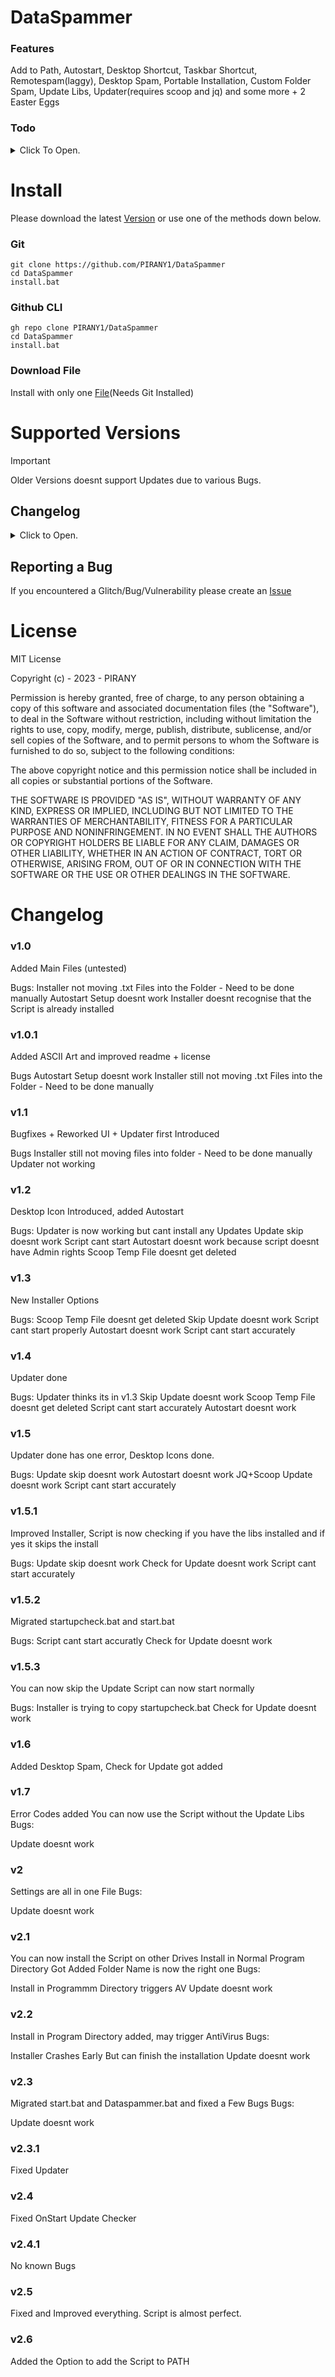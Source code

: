 # DataSpammer
### Features
Add to Path, Autostart, Desktop Shortcut, Taskbar Shortcut, Remotespam(laggy), Desktop Spam, Portable Installation, Custom Folder Spam, Update Libs, Updater(requires scoop and jq) and some more + 2 Easter Eggs

### Todo
<details>
    <summary>Click To Open.</summary>
    Create Custom Batch for USB Stick,
    Fix Remotespam via scp/ftp/ssh,
    Improve Language,
    Add Comments,
    Remove Weird Call Signs,
</details>

# Install
Please download the latest [Version](https://github.com/PIRANY1/DataSpammer/releases/latest) or use one of the methods down below.
### Git
```
git clone https://github.com/PIRANY1/DataSpammer
cd DataSpammer
install.bat
```
### Github CLI
```
gh repo clone PIRANY1/DataSpammer
cd DataSpammer
install.bat
```
### Download File
Install with only one [File](https://gist.github.com/PIRANY1/8344f981f20a8e430f8a74c5fa80c390/archive/97f89d1649c772d1c556310cd53a14e68a7801b4.zip)(Needs Git Installed)

# Supported Versions
> [!IMPORTANT]
> Older Versions doesnt support Updates due to various Bugs.

## Changelog
<details>
    <summary>Click to Open.</summary>
    |Version | Supported          |Link to Changelog                |
    |------- | ------------------ |----------------------- |
    |v1.0  |❌|[Changelog Here](https://github.com/PIRANY1/DataSpammer#v10)
    |v1.0.1|❌|[Changelog Here](https://github.com/PIRANY1/DataSpammer#v101)
    |v1.1|❌|[Changelog Here](https://github.com/PIRANY1/DataSpammer#v11)
    |v1.2|❌|[Changelog Here](https://github.com/PIRANY1/DataSpammer#v12)
    |v1.3|❌|[Changelog Here](https://github.com/PIRANY1/DataSpammer#v13)
    |v1.4|❌|[Changelog Here](https://github.com/PIRANY1/DataSpammer#v14)
    |v1.5|❌|[Changelog Here](https://github.com/PIRANY1/DataSpammer#v15)
    |v1.5.1|❌|[Changelog Here](https://github.com/PIRANY1/DataSpammer#v151)
    |v1.5.2|❌|[Changelog Here](https://github.com/PIRANY1/DataSpammer#v152)
    |v1.5.3|❌|[Changelog Here](https://github.com/PIRANY1/DataSpammer#v153)
    |v1.6|❌|[Changelog Here](https://github.com/PIRANY1/DataSpammer#v16)
    |v1.7|❌|[Changelog Here](https://github.com/PIRANY1/DataSpammer#v17)
    |v2|❌|[Changelog Here](https://github.com/PIRANY1/DataSpammer#v2)
    |v2.1|❌|[Changelog Here](https://github.com/PIRANY1/DataSpammer#v21)
    |v2.2|❌|[Changelog Here](https://github.com/PIRANY1/DataSpammer#v22)
    |v2.3|❌|[Changelog Here](https://github.com/PIRANY1/DataSpammer#v23)
    |v2.3.1|❌|[Changelog Here](https://github.com/PIRANY1/DataSpammer#v231)
    |v2.4|❌|[Changelog Here](https://github.com/PIRANY1/DataSpammer#v24)
    |v2.4.1|✅|[Changelog Here](https://github.com/PIRANY1/DataSpammer#v241)
    |v2.5|✅|[Changelog Here](https://github.com/PIRANY1/DataSpammer#v25)
    |v2.6|✅|[Changelog Here](https://github.com/PIRANY1/DataSpammer#v26)|
</details>

## Reporting a Bug
If you encountered a Glitch/Bug/Vulnerability please create an [Issue](https://github.com/PIRANY1/DataSpammer/issues)

# License
MIT License

Copyright (c) - 2023 - PIRANY

Permission is hereby granted, free of charge, to any person obtaining a copy
of this software and associated documentation files (the "Software"), to deal
in the Software without restriction, including without limitation the rights
to use, copy, modify, merge, publish, distribute, sublicense, and/or sell
copies of the Software, and to permit persons to whom the Software is
furnished to do so, subject to the following conditions:

The above copyright notice and this permission notice shall be included in all
copies or substantial portions of the Software.

THE SOFTWARE IS PROVIDED "AS IS", WITHOUT WARRANTY OF ANY KIND, EXPRESS OR
IMPLIED, INCLUDING BUT NOT LIMITED TO THE WARRANTIES OF MERCHANTABILITY,
FITNESS FOR A PARTICULAR PURPOSE AND NONINFRINGEMENT. IN NO EVENT SHALL THE
AUTHORS OR COPYRIGHT HOLDERS BE LIABLE FOR ANY CLAIM, DAMAGES OR OTHER
LIABILITY, WHETHER IN AN ACTION OF CONTRACT, TORT OR OTHERWISE, ARISING FROM,
OUT OF OR IN CONNECTION WITH THE SOFTWARE OR THE USE OR OTHER DEALINGS IN THE
SOFTWARE.

# Changelog
### v1.0
Added Main Files (untested)

Bugs:
Installer not moving .txt Files into the Folder - Need to be done manually
Autostart Setup doesnt work
Installer doesnt recognise that the Script is already installed

### v1.0.1
Added ASCII Art and improved readme + license

Bugs
Autostart Setup doesnt work
Installer still not moving .txt Files into the Folder - Need to be done manually

### v1.1
Bugfixes + Reworked UI + Updater first Introduced

Bugs
Installer still not moving files into folder - Need to be done manually
Updater not working

### v1.2
Desktop Icon Introduced, added Autostart 

Bugs:
Updater is now working but cant install any Updates
Update skip doesnt work
Script cant start
Autostart doesnt work because script doesnt have Admin rights
Scoop Temp File doesnt get deleted

### v1.3
New Installer Options

Bugs:
Scoop Temp File doesnt get deleted
Skip Update doesnt work
Script cant start properly
Autostart doesnt work
Script cant start accurately

### v1.4
Updater done

Bugs:
Updater thinks its in v1.3
Skip Update doesnt work
Scoop Temp File doesnt get deleted
Script cant start accurately
Autostart doesnt work

### v1.5
Updater done has one error, Desktop Icons done.

Bugs:
Update skip doesnt work
Autostart doesnt work
JQ+Scoop Update doesnt work
Script cant start accurately

### v1.5.1
Improved Installer, Script is now checking if you have the libs installed and if yes it skips the install

Bugs:
Update skip doesnt work
Check for Update doesnt work
Script cant start accurately

### v1.5.2
Migrated startupcheck.bat and start.bat

Bugs:
Script cant start accuratly
Check for Update doesnt work

### v1.5.3
You can now skip the Update
Script can now start normally

Bugs:
Installer is trying to copy startupcheck.bat
Check for Update doesnt work

### v1.6
Added Desktop Spam, Check for Update got added

### v1.7
Error Codes added 
You can now use the Script without the Update Libs
Bugs:

Update doesnt work

### v2
Settings are all in one File
Bugs:

Update doesnt work

### v2.1
You can now install the Script on other Drives
Install in Normal Program Directory Got Added
Folder Name is now the right one
Bugs:

Install in Programmm Directory triggers AV
Update doesnt work

### v2.2 
Install in Program Directory added, may trigger AntiVirus
Bugs: 

Installer Crashes Early But can finish the installation
Update doesnt work

### v2.3
Migrated start.bat and Dataspammer.bat and fixed a Few Bugs
Bugs:

Update doesnt work

### v2.3.1
Fixed Updater

### v2.4
Fixed OnStart Update Checker

### v2.4.1
No known Bugs

### v2.5
Fixed and Improved everything. Script is almost perfect.

### v2.6
Added the Option to add the Script to PATH
